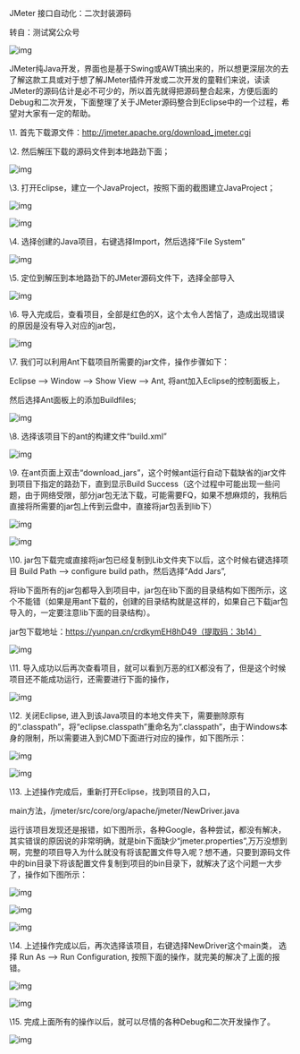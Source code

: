 JMeter 接口自动化：二次封装源码

转自：测试窝公众号

![img](http://mmbiz.qpic.cn/mmbiz_jpg/PiawwUJmG3FMVSdFVWpSIib71QwasYXc2swv4p25sHUrybKUaBlY0AOuzqf85WotAS2quLRHiaCeZfqpNze7vGXVA/640?wx_fmt=jpeg&mprfK=http%3A%2F%2Fmp.weixin.qq.com%2F)

JMeter纯Java开发，界面也是基于Swing或AWT搞出来的，所以想更深层次的去了解这款工具或对于想了解JMeter插件开发或二次开发的童鞋们来说，读读JMeter的源码估计是必不可少的，所以首先就得把源码整合起来，方便后面的Debug和二次开发，下面整理了关于JMeter源码整合到Eclipse中的一个过程，希望对大家有一定的帮助。

\1. 首先下载源文件：http://jmeter.apache.org/download_jmeter.cgi

\2. 然后解压下载的源码文件到本地路劲下面；

![img](http://mmbiz.qpic.cn/mmbiz_png/PiawwUJmG3FMVSdFVWpSIib71QwasYXc2svuZZzBbeicOUtG5BiaYLgk808uZRkbvxl0WW8aclH1V9UM1s5EG7Pa8A/640?wx_fmt=png&mprfK=http%3A%2F%2Fmp.weixin.qq.com%2F)

\3. 打开Eclipse，建立一个JavaProject，按照下面的截图建立JavaProject；

![img](http://mmbiz.qpic.cn/mmbiz_png/PiawwUJmG3FMVSdFVWpSIib71QwasYXc2sAURLma8btWtQLVuibgXUhl56HymGiaCT1m2UDHcZCh0kumurYa6kbEFw/640?wx_fmt=png&mprfK=http%3A%2F%2Fmp.weixin.qq.com%2F)

![img](http://mmbiz.qpic.cn/mmbiz_png/PiawwUJmG3FMVSdFVWpSIib71QwasYXc2sqnlLRWoeXjRTicaGJyu8szFy763SHZSKp8EIgF5sHQialkxMVQJNIjVQ/640?wx_fmt=png&mprfK=http%3A%2F%2Fmp.weixin.qq.com%2F)

\4. 选择创建的Java项目，右键选择Import，然后选择“File System”

![img](http://mmbiz.qpic.cn/mmbiz_png/PiawwUJmG3FMVSdFVWpSIib71QwasYXc2s7ElFswNps8d12oPswjGYLCoSG72tgO8UCWBbpOKBqMh4s62oXTbW1g/640?wx_fmt=png&mprfK=http%3A%2F%2Fmp.weixin.qq.com%2F)

\5. 定位到解压到本地路劲下的JMeter源码文件下，选择全部导入

![img](http://mmbiz.qpic.cn/mmbiz_png/PiawwUJmG3FMVSdFVWpSIib71QwasYXc2siakRPguC6uvaibhpGkcOibtWwEvO1icWXsOHIkWG8HyK0OOYrX3EkcZXDw/640?wx_fmt=png&mprfK=http%3A%2F%2Fmp.weixin.qq.com%2F)

\6. 导入完成后，查看项目，全部是红色的X，这个太令人苦恼了，造成出现错误的原因是没有导入对应的jar包，

![img](http://mmbiz.qpic.cn/mmbiz_png/PiawwUJmG3FMVSdFVWpSIib71QwasYXc2spk38I3eAAUrEV8BPWSYgqz0EzWcKpKlNFAB8ARb1XBicrKjRX0q1Bmg/640?wx_fmt=png&mprfK=http%3A%2F%2Fmp.weixin.qq.com%2F)

\7. 我们可以利用Ant下载项目所需要的jar文件，操作步骤如下：

Eclipse –> Window –> Show View –> Ant, 将ant加入Eclipse的控制面板上，

然后选择Ant面板上的添加Buildfiles;

![img](http://mmbiz.qpic.cn/mmbiz_png/PiawwUJmG3FMVSdFVWpSIib71QwasYXc2s2DUgibicyH8K1UIwGchLNoDAYsicoXoTvibDH85fbNVz7UUezibiclsSaLwA/640?wx_fmt=png&mprfK=http%3A%2F%2Fmp.weixin.qq.com%2F)

\8. 选择该项目下的ant的构建文件“build.xml”

![img](http://mmbiz.qpic.cn/mmbiz_png/PiawwUJmG3FMVSdFVWpSIib71QwasYXc2sF3ggvT2GodibeVZ5sFLut1tg44C5gT0IRu2XTyLsdXXiaKEZ2CWDXcFg/640?wx_fmt=png&mprfK=http%3A%2F%2Fmp.weixin.qq.com%2F)

\9. 在ant页面上双击“download_jars”，这个时候ant运行自动下载缺省的jar文件到项目下指定的路劲下，直到显示Build Success（这个过程中可能出现一些问题，由于网络受限，部分jar包无法下载，可能需要FQ，如果不想麻烦的，我稍后直接将所需要的jar包上传到云盘中，直接将jar包丢到lib下）

![img](http://mmbiz.qpic.cn/mmbiz_png/PiawwUJmG3FMVSdFVWpSIib71QwasYXc2syVXBJ9OKlzGuibdkTlKmdHHbAWAHRoiabHw7Hae5laeQibM7KN7NAwZgw/640?wx_fmt=png&mprfK=http%3A%2F%2Fmp.weixin.qq.com%2F)

![img](http://mmbiz.qpic.cn/mmbiz_png/PiawwUJmG3FMVSdFVWpSIib71QwasYXc2syd3zaaIJozzjYlT7HVV3nkexejomajIg2G0oxaIZE4dwUH2gMrpfUA/640?wx_fmt=png&mprfK=http%3A%2F%2Fmp.weixin.qq.com%2F)

\10. jar包下载完或直接将jar包已经复制到Lib文件夹下以后，这个时候右键选择项目 Build Path –> configure build path，然后选择“Add Jars”,

将lib下面所有的jar包都导入到项目中，jar包在lib下面的目录结构如下图所示，这个不能错（如果是用ant下载的，创建的目录结构就是这样的，如果自己下载jar包导入的，一定要注意lib下面的目录结构）。

jar包下载地址：https://yunpan.cn/crdkymEH8hD49（提取码：3b14）

![img](http://mmbiz.qpic.cn/mmbiz_png/PiawwUJmG3FMVSdFVWpSIib71QwasYXc2s3ibN9rBk03CDTicox6PvicmJMaib6qC1hMSp00C1f3FD1BibHwErbT15eRw/640?wx_fmt=png&mprfK=http%3A%2F%2Fmp.weixin.qq.com%2F)

\11. 导入成功以后再次查看项目，就可以看到万恶的红X都没有了，但是这个时候项目还不能成功运行，还需要进行下面的操作，

![img](http://mmbiz.qpic.cn/mmbiz_png/PiawwUJmG3FMVSdFVWpSIib71QwasYXc2sJNJsrStQUQH4MkQ3h3lSg8HAFk3icESUriaYaibRHdeiaztOxoLelu4EEQ/640?wx_fmt=png&mprfK=http%3A%2F%2Fmp.weixin.qq.com%2F)

\12. 关闭Eclipse, 进入到该Java项目的本地文件夹下，需要删除原有的“.classpath”，将“eclipse.classpath”重命名为“.classpath”，由于Windows本身的限制，所以需要进入到CMD下面进行对应的操作，如下图所示：

![img](http://mmbiz.qpic.cn/mmbiz_png/PiawwUJmG3FMVSdFVWpSIib71QwasYXc2sJf8EUKxLGicdpSXBbWva6cicPSZuRQ3akn9cwcqMmtY0NItJj4HHp0oA/640?wx_fmt=png&mprfK=http%3A%2F%2Fmp.weixin.qq.com%2F)

![img](http://mmbiz.qpic.cn/mmbiz_png/PiawwUJmG3FMVSdFVWpSIib71QwasYXc2srMdiaTYPav3We4ZI8VicoXNGekCM38z8NjIROibA6rOj6ET76wtLicDVwA/640?wx_fmt=png&mprfK=http%3A%2F%2Fmp.weixin.qq.com%2F)

\13. 上述操作完成后，重新打开Eclipse，找到项目的入口，

main方法，/jmeter/src/core/org/apache/jmeter/NewDriver.java

运行该项目发现还是报错，如下图所示，各种Google，各种尝试，都没有解决，其实错误的原因说的非常明确，就是bin下面缺少“jmeter.properties”,万万没想到啊，完整的项目导入为什么就没有将该配置文件导入呢？想不通，只要到源码文件中的bin目录下将该配置文件复制到项目的bin目录下，就解决了这个问题一大步了，操作如下图所示：

![img](http://mmbiz.qpic.cn/mmbiz_png/PiawwUJmG3FMVSdFVWpSIib71QwasYXc2sqE2Fichr0PQWJ603UdmiahIkhUiccL8xevhX8pz7atVhKabzLlBbx4V4w/640?wx_fmt=png&mprfK=http%3A%2F%2Fmp.weixin.qq.com%2F)

![img](http://mmbiz.qpic.cn/mmbiz_png/PiawwUJmG3FMVSdFVWpSIib71QwasYXc2sFz6O5C535DSzWmaPezUsWZDtSVTJ4vsgsjlZZ4T9Q0d1AicxmiadxichQ/640?wx_fmt=png&mprfK=http%3A%2F%2Fmp.weixin.qq.com%2F)

![img](http://mmbiz.qpic.cn/mmbiz_png/PiawwUJmG3FMVSdFVWpSIib71QwasYXc2sdibjVR7IqVibKxR0Rj44nuicNNor1XrkxbpIialnaGmw8Q3oX4zRbkyTZA/640?wx_fmt=png&mprfK=http%3A%2F%2Fmp.weixin.qq.com%2F)

\14. 上述操作完成以后，再次选择该项目，右键选择NewDriver这个main类， 选择 Run As –> Run Configuration, 按照下面的操作，就完美的解决了上面的报错。

![img](http://mmbiz.qpic.cn/mmbiz_png/PiawwUJmG3FMVSdFVWpSIib71QwasYXc2scyUviasSeajTwOJiaC4tDoWJjfegEic7OQ6dfx8MlhcMMKTPvP4GdW4lw/640?wx_fmt=png&mprfK=http%3A%2F%2Fmp.weixin.qq.com%2F)

![img](http://mmbiz.qpic.cn/mmbiz_png/PiawwUJmG3FMVSdFVWpSIib71QwasYXc2sUB7vInQxIBEAN5LeO9J2WnKkRb0RtIJicMibt2qJxtf3nXAsVBlz0Eyg/640?wx_fmt=png&mprfK=http%3A%2F%2Fmp.weixin.qq.com%2F)

\15. 完成上面所有的操作以后，就可以尽情的各种Debug和二次开发操作了。

![img](http://mmbiz.qpic.cn/mmbiz_png/PiawwUJmG3FMVSdFVWpSIib71QwasYXc2ssEwUKduY5ibykPLvhc8LEHfoXiaiaoAbotdiaoKEAIe5rYgYovapsHU5zg/640?wx_fmt=png&mprfK=http%3A%2F%2Fmp.weixin.qq.com%2F)